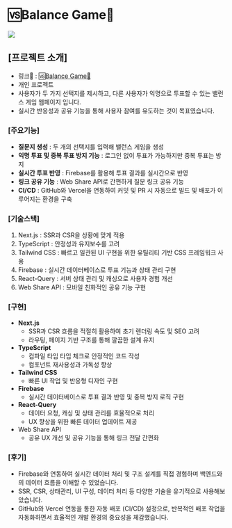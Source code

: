 # 🆚Balance Game🎲

<img src="https://github.com/user-attachments/assets/8f3ca9dc-7e1f-4019-a03f-1865430d294a"/>

## [프로젝트 소개]
- 링크🔗 :  🆚[Balance Game🔗](https://next-balance-game.vercel.app/)
- 개인 프로젝트
- 사용자가 두 가지 선택지를 제시하고, 다른 사용자가 익명으로 투표할 수 있는 밸런스 게임 웹페이지 입니다.
- 실시간 반응성과 공유 기능을 통해 사용자 참여를 유도하는 것이 목표였습니다.

### [주요기능]

- **질문지 생성** : 두 개의 선택지를 입력해 밸런스 게임을 생성
- **익명 투표 및 중복 투표 방지 기능** : 로그인 없이 투표가 가능하지만 중복 투표는 방지
- **실시간 투표 반영** : Firebase를 활용해 투표 결과를 실시간으로 반영
- **링크 공유 기능** : Web Share API로 간편하게 질문 링크 공유 기능
- **CI/CD** : GitHub와 Vercel을 연동하여 커밋 및 PR 시 자동으로 빌드 및 배포가 이루어지는 환경을 구축

### [기술스택]

1. Next.js : SSR과 CSR을 상황에 맞게 적용
2. TypeScript : 안정성과 유지보수를 고려
3. Tailwind CSS : 빠르고 일관된 UI 구현을 위한 유틸리티 기반 CSS 프레임워크 사용
4. Firebase : 실시간 데이터베이스로 투표 기능과 상태 관리 구현
5. React-Query : 서버 상태 관리 및 캐싱으로 사용자 경험 개선
6. Web Share API : 모바일 친화적인 공유 기능 구현

### [구현]

- **Next.js**
    - SSR과 CSR 흐름을 적절히 활용하여 초기 렌더링 속도 및 SEO 고려
    - 라우팅, 페이지 기반 구조를 통해 깔끔한 설계 유지
- **TypeScript**
    - 컴파일 타임 타입 체크로 안정적인 코드 작성
    - 컴포넌트 재사용성과 가독성 향상
- **Tailwind CSS**
    - 빠른 UI 작업 및 반응형 디자인 구현
- **Firebase**
    - 실시간 데이터베이스로 투표 결과 반영 및 중복 방지 로직 구현
- **React-Query**
    - 데이터 요청, 캐싱 및 상태 관리를 효율적으로 처리
    - UX 향상을 위한 빠른 데이터 업데이트 제공
- Web Share API
    - 공유 UX 개선 및 공유 기능을 통해 링크 전달 간편화

### [후기]

- Firebase와 연동하여 실시간 데이터 처리 및 구조 설계를 직접 경험하며 백엔드와의 데이터 흐름을 이해할 수 있었습니다.
- SSR, CSR, 상태관리, UI 구성, 데이터 처리 등 다양한 기술을 유기적으로 사용해보았습니다.
- GitHub와 Vercel 연동을 통한 자동 배포 (CI/CD) 설정으로, 반복적인 배포 작업을 자동화하면서 효율적인 개발 환경의 중요성을 체감했습니다.
